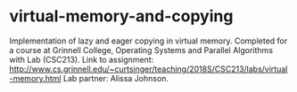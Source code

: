 # virtual-memory-and-copying
Implementation of lazy and eager copying in virtual memory. Completed for a course at Grinnell College, Operating Systems and 
Parallel Algorithms with Lab (CSC213). Link to assignment: http://www.cs.grinnell.edu/~curtsinger/teaching/2018S/CSC213/labs/virtual-memory.html
Lab partner: Alissa Johnson. 
